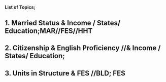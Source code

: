 #### List of Topics;

##  1.  Married Status & Income / States/ Education;MAR//FES//HHT
##  2.  Citizenship & English Proficiency //& Income / States/ Education;
##  3.  Units in Structure & FES //BLD; FES
